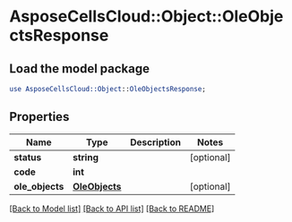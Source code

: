 # AsposeCellsCloud::Object::OleObjectsResponse

## Load the model package
```perl
use AsposeCellsCloud::Object::OleObjectsResponse;
```

## Properties
Name | Type | Description | Notes
------------ | ------------- | ------------- | -------------
**status** | **string** |  | [optional] 
**code** | **int** |  | 
**ole_objects** | [**OleObjects**](OleObjects.md) |  | [optional] 

[[Back to Model list]](../README.md#documentation-for-models) [[Back to API list]](../README.md#documentation-for-api-endpoints) [[Back to README]](../README.md)


